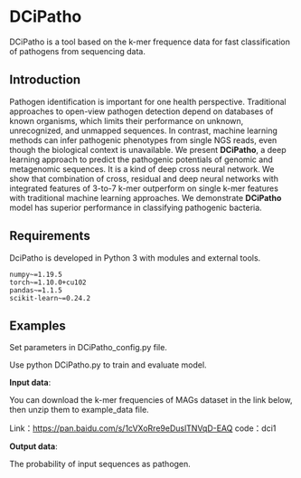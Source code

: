 # DCiPatho

DCiPatho is a tool based on the k-mer frequence data for fast classification of pathogens from sequencing data.

## Introduction

Pathogen identification is important for one health perspective. Traditional approaches to open-view pathogen detection depend on databases of known organisms, which limits their performance on unknown, unrecognized, and unmapped sequences. In contrast, machine learning methods can infer pathogenic phenotypes from single NGS reads, even though the biological context is unavailable. We present **DCiPatho**, a deep learning approach to predict the pathogenic potentials of genomic and metagenomic sequences. It is a kind of deep cross neural network. We show that combination of cross, residual and deep neural networks with integrated features of 3-to-7 k-mer outperform on single k-mer features with traditional machine learning approaches. We demonstrate **DCiPatho** model has superior performance in classifying pathogenic bacteria.

## Requirements

DciPatho is developed in Python 3 with modules and external tools.

```
numpy~=1.19.5
torch~=1.10.0+cu102
pandas~=1.1.5
scikit-learn~=0.24.2
```

## Examples

Set parameters in DCiPatho_config.py file.

Use python DCiPatho.py to train and evaluate model.

**Input data**:


You can download the k-mer frequencies of MAGs dataset in the link below, then unzip them to example_data file.

Link：https://pan.baidu.com/s/1cVXoRre9eDuslTNVqD-EAQ 
code：dci1

**Output data**:

The probability of input sequences as pathogen.

